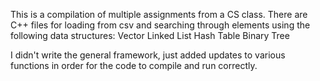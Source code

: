 This is a compilation of multiple assignments from a CS class.
There are C++ files for loading from csv and searching through elements using the following data structures:
Vector
Linked List
Hash Table
Binary Tree

I didn't write the general framework, just added updates to various functions in order for the code to compile and run correctly.
